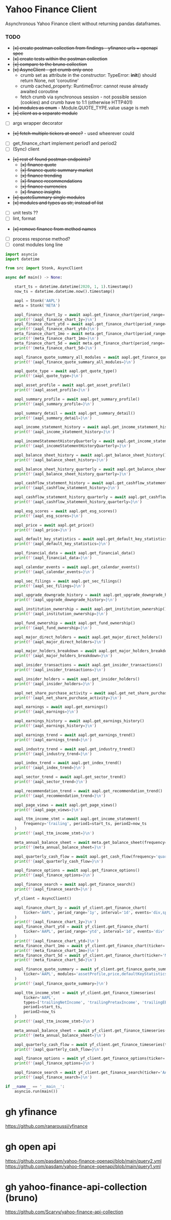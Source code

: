 # Yahoo Finance Client

Asynchronous Yahoo Finance client without returning pandas dataframes.

### TODO
- ~~[x] create postman collection from findings - yfinance urls + openapi spec~~
- ~~[x] create tests within the postman collection~~
- ~~[x] compare to the bruno collection~~
- ~~[x] AsyncClient - get crumb only once~~
    - crumb set as attribute in the constructor: TypeError: __init__() should return None, not 'coroutine'
    - crumb cached_property: RuntimeError: cannot reuse already awaited coroutine
    - fetch crumb via synchronous session - not possible session (cookies) and crumb have to 1:1 (otherwise HTTP401)
- ~~[x] modules as enum~~ - Module.QUOTE_TYPE.value usage is meh
- ~~[x] client as a separate module~~
- [ ] args wrapper decorator
- ~~[x] fetch multiple tickers at once?~~ - used wheerever could
- [ ] get_finance_chart implement period1 and period2
- [ ] (Sync) client
- ~~[x] rest of found postman endpoints?~~
    - ~~[x] finance quote~~
    - ~~[x] finance quote summary market~~
    - ~~[x] finance trending~~
    - ~~[x] finance recommendations~~
    - ~~[x] finance currencies~~
    - ~~[x] finance insights~~
- ~~[x] quoteSummary single modules~~
- ~~[x] modules and types as str, instead of list~~
- [ ] unit tests ??
- [ ] lint, format
- ~~[x] remove finance from method names~~
- [ ] process response method?
- [ ] const modules long line

```python
import asyncio
import datetime

from src import Stonk, AsyncClient

async def main() -> None:

    start_ts = datetime.datetime(2020, 1, 1).timestamp()
    now_ts = datetime.datetime.now().timestamp()

    aapl = Stonk('AAPL')
    meta = Stonk('NETA')

    aapl_finance_chart_1y = await aapl.get_finance_chart(period_range='1y', interval='1d', events='div,split')
    print(f'{aapl_finance_chart_1y=}\n')
    aapl_finance_chart_ytd = await aapl.get_finance_chart(period_range='ytd', interval='1d', events='div')
    print(f'{aapl_finance_chart_ytd=}\n')
    meta_finance_chart_1mo = await meta.get_finance_chart(period_range='1mo', interval='1d')
    print(f'{meta_finance_chart_1mo=}\n')
    meta_finance_chart_5d = await meta.get_finance_chart(period_range='5d', interval='1h')
    print(f'{meta_finance_chart_5d=}\n')

    aapl_finance_quote_summary_all_modules = await aapl.get_finance_quote_summary_all_modules()
    print(f'{aapl_finance_quote_summary_all_modules=}\n')

    aapl_quote_type = await aapl.get_quote_type()
    print(f'{aapl_quote_type=}\n')

    aapl_asset_profile = await aapl.get_asset_profile()
    print(f'{aapl_asset_profile=}\n')

    aapl_summary_profile = await aapl.get_summary_profile()
    print(f'{aapl_summary_profile=}\n')

    aapl_summary_detail = await aapl.get_summary_detail()
    print(f'{aapl_summary_detail=}\n')

    aapl_income_statement_history = await aapl.get_income_statement_history()
    print(f'{aapl_income_statement_history=}\n')

    aapl_incomeStatementHistoryQuarterly = await aapl.get_income_statement_history_quarterly()
    print(f'{aapl_incomeStatementHistoryQuarterly=}\n')

    aapl_balance_sheet_history = await aapl.get_balance_sheet_history()
    print(f'{aapl_balance_sheet_history=}\n')

    aapl_balance_sheet_history_quarterly = await aapl.get_balance_sheet_history_quarterly()
    print(f'{aapl_balance_sheet_history_quarterly=}\n')

    aapl_cashflow_statement_history = await aapl.get_cashflow_statement_history()
    print(f'{aapl_cashflow_statement_history=}\n')

    aapl_cashflow_statement_history_quarterly = await aapl.get_cashflow_statement_history_quarterly()
    print(f'{aapl_cashflow_statement_history_quarterly=}\n')

    aapl_esg_scores = await aapl.get_esg_scores()
    print(f'{aapl_esg_scores=}\n')

    aapl_price = await aapl.get_price()
    print(f'{aapl_price=}\n')

    aapl_default_key_statistics = await aapl.get_default_key_statistics()
    print(f'{aapl_default_key_statistics=}\n')

    aapl_financial_data = await aapl.get_financial_data()
    print(f'{aapl_financial_data=}\n')

    aapl_calendar_events = await aapl.get_calendar_events()
    print(f'{aapl_calendar_events=}\n')

    aapl_sec_filings = await aapl.get_sec_filings()
    print(f'{aapl_sec_filings=}\n')

    aapl_upgrade_downgrade_history = await aapl.get_upgrade_downgrade_history()
    print(f'{aapl_upgrade_downgrade_history=}\n')

    aapl_institution_ownership = await aapl.get_institution_ownership()
    print(f'{aapl_institution_ownership=}\n')

    aapl_fund_ownership = await aapl.get_fund_ownership()
    print(f'{aapl_fund_ownership=}\n')

    aapl_major_direct_holders = await aapl.get_major_direct_holders()
    print(f'{aapl_major_direct_holders=}\n')

    aapl_major_holders_breakdown = await aapl.get_major_holders_breakdown()
    print(f'{aapl_major_holders_breakdown=}\n')

    aapl_insider_transactions = await aapl.get_insider_transactions()
    print(f'{aapl_insider_transactions=}\n')

    aapl_insider_holders = await aapl.get_insider_holders()
    print(f'{aapl_insider_holders=}\n')

    aapl_net_share_purchase_activity = await aapl.get_net_share_purchase_activity()
    print(f'{aapl_net_share_purchase_activity=}\n')

    aapl_earnings = await aapl.get_earnings()
    print(f'{aapl_earnings=}\n')

    aapl_earnings_history = await aapl.get_earnings_history()
    print(f'{aapl_earnings_history=}\n')

    aapl_earnings_trend = await aapl.get_earnings_trend()
    print(f'{aapl_earnings_trend=}\n')

    aapl_industry_trend = await aapl.get_industry_trend()
    print(f'{aapl_industry_trend=}\n')

    aapl_index_trend = await aapl.get_index_trend()
    print(f'{aapl_index_trend=}\n')

    aapl_sector_trend = await aapl.get_sector_trend()
    print(f'{aapl_sector_trend=}\n')

    aapl_recommendation_trend = await aapl.get_recommendation_trend()
    print(f'{aapl_recommendation_trend=}\n')

    aapl_page_views = await aapl.get_page_views()
    print(f'{aapl_page_views=}\n')

    aapl_ttm_income_stmt = await aapl.get_income_statement(
        frequency='trailing', period1=start_ts, period2=now_ts
    )
    print(f'{aapl_ttm_income_stmt=}\n')

    meta_annual_balance_sheet = await meta.get_balance_sheet(frequency='annual')
    print(f'{meta_annual_balance_sheet=}\n')

    aapl_quarterly_cash_flow = await aapl.get_cash_flow(frequency='quarterly')
    print(f'{aapl_quarterly_cash_flow=}\n')

    aapl_finance_options = await aapl.get_finance_options()
    print(f'{aapl_finance_options=}\n')

    aapl_finance_search = await aapl.get_finance_search()
    print(f'{aapl_finance_search=}\n')

    yf_client = AsyncClient()

    aapl_finance_chart_1y = await yf_client.get_finance_chart(
        ticker='AAPL', period_range='1y', interval='1d', events='div,split'
    )
    print(f'{aapl_finance_chart_1y=}\n')
    aapl_finance_chart_ytd = await yf_client.get_finance_chart(
        ticker='AAPL', period_range='ytd', interval='1d', events='div'
    )
    print(f'{aapl_finance_chart_ytd=}\n')
    meta_finance_chart_1mo = await yf_client.get_finance_chart(ticker='META', period_range='1mo', interval='1d')
    print(f'{meta_finance_chart_1mo=}\n')
    meta_finance_chart_5d = await yf_client.get_finance_chart(ticker='META', period_range='5d', interval='1h')
    print(f'{meta_finance_chart_5d=}\n')

    aapl_finance_quote_summary = await yf_client.get_finance_quote_summary(
        ticker='AAPL', modules='assetProfile,price,defaultKeyStatistics,calendarEvents'
    )
    print(f'{aapl_finance_quote_summary=}\n')

    aapl_ttm_income_stmt = await yf_client.get_finance_timeseries(
        ticker='AAPL',
        types=['trailingNetIncome', 'trailingPretaxIncome', 'trailingEBIT', 'trailingEBITDA', 'trailingGrossProfit'],
        period1=start_ts,
        period2=now_ts
    )
    print(f'{aapl_ttm_income_stmt=}\n')

    meta_annual_balance_sheet = await yf_client.get_finance_timeseries(ticker='META', types=['annualNetDebt', 'annualTotalDebt'])
    print(f'{meta_annual_balance_sheet=}\n')

    aapl_quarterly_cash_flow = await yf_client.get_finance_timeseries(ticker='AAPL', types=['quarterlyFreeCashFlow', 'quarterlyOperatingCashFlow'])
    print(f'{aapl_quarterly_cash_flow=}\n')

    aapl_finance_options = await yf_client.get_finance_options(ticker='AAPL')
    print(f'{aapl_finance_options=}\n')

    aapl_finance_search = await yf_client.get_finance_search(ticker='AAPL')
    print(f'{aapl_finance_search=}\n')

if __name__ == '__main__':
    asyncio.run(main())
```

# gh yfinance
https://github.com/ranaroussi/yfinance

# gh open api
https://github.com/pasdam/yahoo-finance-openapi/blob/main/query2.yml
https://github.com/pasdam/yahoo-finance-openapi/blob/main/query1.yml

# gh yahoo-finance-api-collection (bruno)
https://github.com/Scarvy/yahoo-finance-api-collection
